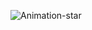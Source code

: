 ![Animation-star](https://github.com/saeid-tavazani/Animation-star/assets/96468812/05b0f02f-4051-4644-985a-e309976815b4)
